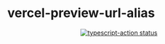 # vercel-preview-url-alias

<p align="center">
  <a href="https://github.com/justincase-jp/vercel-preview-url-alias/actions"><img alt="typescript-action status" src="https://github.com/justincase-jp/vercel-preview-url-alias/workflows/build-test/badge.svg"></a>
</p>
